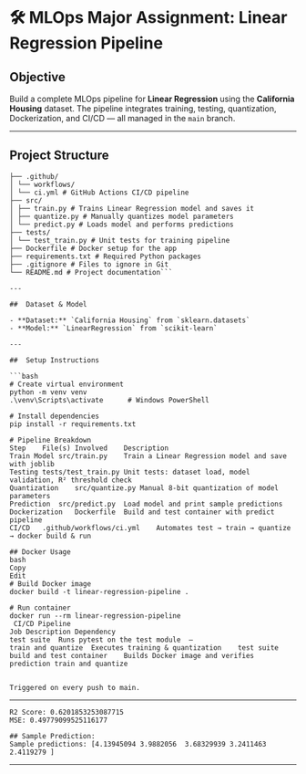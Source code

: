 # 🛠️ MLOps Major Assignment: Linear Regression Pipeline

##  Objective
Build a complete MLOps pipeline for **Linear Regression** using the **California Housing** dataset. The pipeline integrates training, testing, quantization, Dockerization, and CI/CD — all managed in the `main` branch.

---

##  Project Structure

```mlops_major_assignment/
├── .github/
│ └── workflows/
│ └── ci.yml # GitHub Actions CI/CD pipeline
├── src/
│ ├── train.py # Trains Linear Regression model and saves it
│ ├── quantize.py # Manually quantizes model parameters
│ └── predict.py # Loads model and performs predictions
├── tests/
│ └── test_train.py # Unit tests for training pipeline
├── Dockerfile # Docker setup for the app
├── requirements.txt # Required Python packages
├── .gitignore # Files to ignore in Git
└── README.md # Project documentation```

---

##  Dataset & Model

- **Dataset:** `California Housing` from `sklearn.datasets`
- **Model:** `LinearRegression` from `scikit-learn`

---

##  Setup Instructions

```bash
# Create virtual environment
python -m venv venv
.\venv\Scripts\activate      # Windows PowerShell

# Install dependencies
pip install -r requirements.txt

# Pipeline Breakdown
Step	File(s) Involved	Description
Train Model	src/train.py	Train a Linear Regression model and save with joblib
Testing	tests/test_train.py	Unit tests: dataset load, model validation, R² threshold check
Quantization	src/quantize.py	Manual 8-bit quantization of model parameters
Prediction	src/predict.py	Load model and print sample predictions
Dockerization	Dockerfile	Build and test container with predict pipeline
CI/CD	.github/workflows/ci.yml	Automates test → train → quantize → docker build & run

## Docker Usage
bash
Copy
Edit
# Build Docker image
docker build -t linear-regression-pipeline .

# Run container
docker run --rm linear-regression-pipeline
 CI/CD Pipeline
Job	Description	Dependency
test suite	Runs pytest on the test module	—
train and quantize	Executes training & quantization	test suite
build and test container	Builds Docker image and verifies prediction	train and quantize


Triggered on every push to main.

```
---
```
R2 Score: 0.6201853253087715
MSE: 0.49779099525116177

## Sample Prediction:
Sample predictions: [4.13945094 3.9882056  3.68329939 3.2411463  2.4119279 ]

```
---
